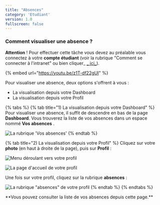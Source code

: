 ```yaml
---
title: "Absences"
category: 'Etudiant'
version: 1.0
fullscreen: false
---
```


### Comment visualiser une absence ?

**Attention** ! Pour effectuer cette tâche vous devez au préalable vous connectez à votre **compte étudiant** \(voir la
rubrique "Comment se connecter à l'intranet" ou bien cliquer_ [_
ici_](https://app.gitbook.com/@dannebicque/s/intranet/#comment-se-connecter-a-lintranet)\).

{% embed url="https://youtu.be/z1T-df22gUI" %}

Pour visualiser une absence, deux options s'offrent à vous :

* La visualisation depuis votre Dashboard
* La visualisation depuis votre Profil

{% tabs %} {% tab title="1\) La visualisation depuis votre Dashboard" %} Pour visualiser une absence, il suffit de
descendre en bas de la page **Dashboard**. Vous trouverez la liste de vos absences dans un espace nommé **Vos absences**
.

![La rubrique &apos;Vos absences&apos;](../.gitbook/assets/capture1.jpg)
{% endtab %}

{% tab title="2\) La visualisation depuis votre Profil" %} Cliquez sur votre **photo** \(en haut à droite de la page\),
puis sur **Profil** :

![Menu d&#xE9;roulant vers votre profil](../.gitbook/assets/capture.png)

![La page d&apos;accueil de votre profil](../.gitbook/assets/scolarite.jpg)

Une fois sur votre profil, cliquez sur la rubrique **absences** :

![La rubrique &quot;absences&quot; de votre profil](../.gitbook/assets/image%20%2818%29.png)
{% endtab %} {% endtabs %}

<div class="alert alert-success">
**Vous pouvez consulter la liste de vos absences depuis cette page.**
</div>


